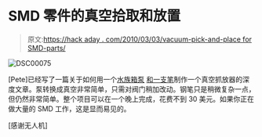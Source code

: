 # SMD 零件的真空拾取和放置

> 原文:[https://hack aday . com/2010/03/03/vacuum-pick-and-place for SMD-parts/](https://hackaday.com/2010/03/03/vacuum-pick-and-place-for-smd-parts/)

![](../Images/a6242797506d6a983b5f88d9d373a6ab.png "DSC00075")

[Pete]已经写了一篇关于如何用一个[水族箱泵](http://garage-shoppe.com/wordpress/?p=109) [和一支笔](http://garage-shoppe.com/wordpress/?p=164)制作一个真空抓放器的深度文章。泵转换成真空非常简单，只需对阀门稍加改动。钢笔只是稍微复杂一点，但仍然非常简单。整个项目可以在一个晚上完成，花费不到 30 美元。如果你正在做大量的 SMD 工作，这是显而易见的。

[感谢无人机]